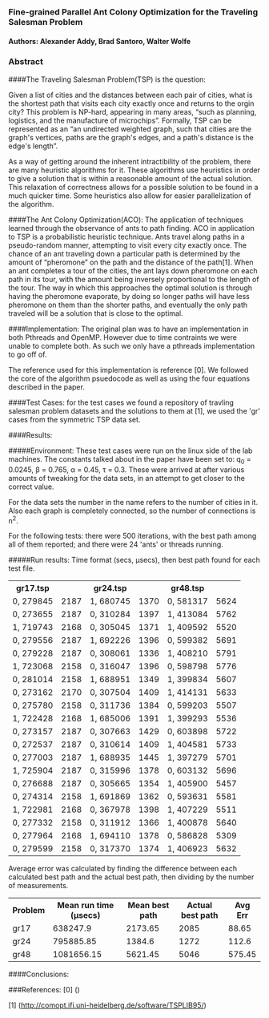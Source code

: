 ### Fine-grained Parallel Ant Colony Optimization for the Traveling Salesman Problem
#### Authors: Alexander Addy, Brad Santoro, Walter Wolfe

### Abstract

####The Traveling Salesman Problem(TSP) is the question: 

Given a list of cities and the distances between each pair of cities, what is the shortest path that visits each city exactly once and returns to the orgin city? This problem is NP-hard, appearing in many areas, “such as planning, logistics, and the manufacture of microchips”. Formally, TSP can be represented as an “an undirected weighted graph, such that cities are the graph's vertices, paths are the graph's edges, and a path's distance is the edge's length”.

As a way of getting around the inherent intractibility of the problem, there are many heuristic algorithms for it.
These algorithms use heuristics in order to give a solution that is within a reasonable amount of the actual solution.
This relaxation of correctness allows for a possible solution to be found in a much quicker time. Some heuristics also allow for easier parallelization of the algorithm.

####The Ant Colony Optimization(ACO):
The application of techniques learned through the observance of ants to path finding. ACO in application to TSP is a probabilistic heuristic technique.  Ants travel along paths in a pseudo-random manner, attempting to visit every city exactly once. The chance of an ant traveling down a particular path is determined by the amount of “pheromone” on the path and the distance of the path[1]. When an ant completes a tour of the cities, the ant lays down pheromone on each path in its tour, with the amount being inversely proportional to the length of the tour. The way in which this approaches the optimal solution is through having the pheromone evaporate, by doing so longer paths will have less pheromone on them than the shorter paths, and eventually the only path traveled will be a solution that is close to the optimal.

####Implementation:
The original plan was to have an implementation in both Pthreads and OpenMP. However due to time contraints we were unable to complete both. As such we only have a pthreads implementation to go off of.

The reference used for this implementation is reference [0]. We followed the core of the algorithm psuedocode as well as using the four equations described in the paper.


####Test Cases:
for the test cases we found a repository of travling salesman problem datasets and the solutions to them at [1], we used the 'gr' cases from the symmetric TSP data set.

####Results:

#####Environment:
These test cases were run on the linux side of the lab machines.
The constants talked about in the paper have been set to: q<sub>0</sub> = 0.0245, &beta; = 0.765, &alpha; = 0.45, &tau; = 0.3. These were arrived at after various amounts of tweaking for the data sets, in an attempt to get closer to the correct value.

For the data sets the number in the name refers to the number of cities in it. Also each graph is completely connected, so the number of connections is n<sup>2</sup>.

For the following tests: there were 500 iterations, with the best path among all of them reported; and there were 24 'ants' or threads running.

#####Run results:
Time format (secs, &mu;secs), then best path found for each test file.
<table>
<tr><th>gr17.tsp</th><th></th><th>gr24.tsp</th><th></th><th>gr48.tsp</th><th></th></tr>
<tr><td>0, 279845</td><td>2187</td><td>1, 680745</td><td>1370</td><td>0, 581317</td><td>5624</td></tr>
<tr><td>0, 273655</td><td>2187</td><td>0, 310284</td><td>1397</td><td>1, 413084</td><td>5762</td></tr>
<tr><td>1, 719743</td><td>2168</td><td>0, 305045</td><td>1371</td><td>1, 409592</td><td>5520</td></tr>
<tr><td>0, 279556</td><td>2187</td><td>1, 692226</td><td>1396</td><td>0, 599382</td><td>5691</td></tr>
<tr><td>0, 279228</td><td>2187</td><td>0, 308061</td><td>1336</td><td>1, 408210</td><td>5791</td></tr>
<tr><td>1, 723068</td><td>2158</td><td>0, 316047</td><td>1396</td><td>0, 598798</td><td>5776</td></tr>
<tr><td>0, 281014</td><td>2158</td><td>1, 688951</td><td>1349</td><td>1, 399834</td><td>5607</td></tr>
<tr><td>0, 273162</td><td>2170</td><td>0, 307504</td><td>1409</td><td>1, 414131</td><td>5633</td></tr>
<tr><td>0, 275780</td><td>2158</td><td>0, 311736</td><td>1384</td><td>0, 599203</td><td>5507</td></tr>
<tr><td>1, 722428</td><td>2168</td><td>1, 685006</td><td>1391</td><td>1, 399293</td><td>5536</td></tr>
<tr><td>0, 273157</td><td>2187</td><td>0, 307663</td><td>1429</td><td>0, 603898</td><td>5722</td></tr>
<tr><td>0, 272537</td><td>2187</td><td>0, 310614</td><td>1409</td><td>1, 404581</td><td>5733</td></tr>
<tr><td>0, 277003</td><td>2187</td><td>1, 688935</td><td>1445</td><td>1, 397279</td><td>5701</td></tr>
<tr><td>1, 725904</td><td>2187</td><td>0, 315996</td><td>1378</td><td>0, 603132</td><td>5696</td></tr>
<tr><td>0, 276688</td><td>2187</td><td>0, 305665</td><td>1354</td><td>1, 405900</td><td>5457</td></tr>
<tr><td>0, 274314</td><td>2158</td><td>1, 691869</td><td>1362</td><td>0, 593631</td><td>5581</td></tr>
<tr><td>1, 722981</td><td>2168</td><td>0, 367978</td><td>1398</td><td>1, 407229</td><td>5511</td></tr>
<tr><td>0, 277332</td><td>2158</td><td>0, 311912</td><td>1366</td><td>1, 400878</td><td>5640</td></tr>
<tr><td>0, 277964</td><td>2168</td><td>1, 694110</td><td>1378</td><td>0, 586828</td><td>5309</td></tr>
<tr><td>0, 279599</td><td>2158</td><td>0, 317370</td><td>1374</td><td>1, 406923</td><td>5632</td></tr>
</table>

Average error was calculated by finding the difference between each calculated best path and the actual best path, then dividing by the number of measurements.

<table>
<tr><th>Problem</th><th>Mean run time (&mu;secs)</th><th>Mean best path</th><th>Actual best path</th><th>Avg Err</th></tr>
<tr><td>gr17</td><td>638247.9  </td><td>2173.65</td><td>2085</td><td>88.65 </td></tr>
<tr><td>gr24</td><td>795885.85 </td><td>1384.6 </td><td>1272</td><td>112.6 </td></tr>
<tr><td>gr48</td><td>1081656.15</td><td>5621.45</td><td>5046</td><td>575.45</td></tr>
</table>

####Conclusions:

###References:
[0] ()

[1] (http://comopt.ifi.uni-heidelberg.de/software/TSPLIB95/)
